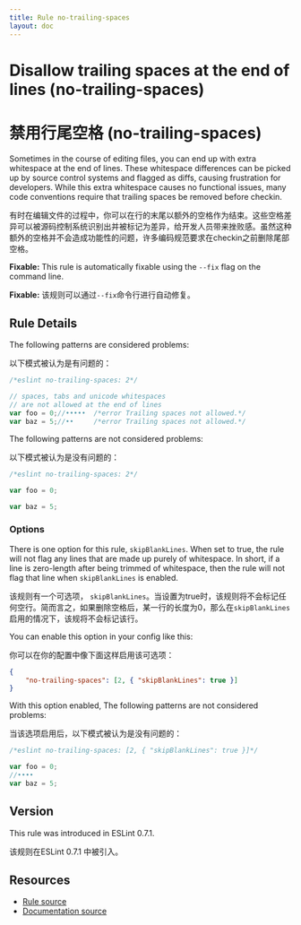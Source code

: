 ```yaml
---
title: Rule no-trailing-spaces
layout: doc
---
```

<!-- Note: No pull requests accepted for this file. See README.md in the root directory for details. -->
# Disallow trailing spaces at the end of lines (no-trailing-spaces)

# 禁用行尾空格 (no-trailing-spaces)

Sometimes in the course of editing files, you can end up with extra whitespace at the end of lines. These whitespace differences can be picked up by source control systems and flagged as diffs, causing frustration for developers. While this extra whitespace causes no functional issues, many code conventions require that trailing spaces be removed before checkin.

有时在编辑文件的过程中，你可以在行的末尾以额外的空格作为结束。这些空格差异可以被源码控制系统识别出并被标记为差异，给开发人员带来挫败感。虽然这种额外的空格并不会造成功能性的问题，许多编码规范要求在checkin之前删除尾部空格。

**Fixable:** This rule is automatically fixable using the `--fix` flag on the command line.

**Fixable:** 该规则可以通过`--fix`命令行进行自动修复。

## Rule Details

The following patterns are considered problems:

以下模式被认为是有问题的：

```js
/*eslint no-trailing-spaces: 2*/

// spaces, tabs and unicode whitespaces
// are not allowed at the end of lines
var foo = 0;//•••••  /*error Trailing spaces not allowed.*/
var baz = 5;//••     /*error Trailing spaces not allowed.*/
```

The following patterns are not considered problems:

以下模式被认为是没有问题的：

```js
/*eslint no-trailing-spaces: 2*/

var foo = 0;

var baz = 5;
```

### Options

There is one option for this rule, `skipBlankLines`. When set to true, the rule will not flag any lines that are made up purely of whitespace. In short, if a line is zero-length after being trimmed of whitespace, then the rule will not flag that line when `skipBlankLines` is enabled.

该规则有一个可选项， `skipBlankLines`。当设置为true时，该规则将不会标记任何空行。简而言之，如果删除空格后，某一行的长度为0，那么在`skipBlankLines` 启用的情况下，该规将不会标记该行。

You can enable this option in your config like this:

你可以在你的配置中像下面这样启用该可选项：

```json
{
    "no-trailing-spaces": [2, { "skipBlankLines": true }]
}
```

With this option enabled, The following patterns are not considered problems:

当该选项启用后，以下模式被认为是没有问题的：

```js
/*eslint no-trailing-spaces: [2, { "skipBlankLines": true }]*/

var foo = 0;
//••••
var baz = 5;
```

## Version

This rule was introduced in ESLint 0.7.1.

该规则在ESLint 0.7.1 中被引入。

## Resources

* [Rule source](https://github.com/eslint/eslint/tree/master/lib/rules/no-trailing-spaces.js)
* [Documentation source](https://github.com/eslint/eslint/tree/master/docs/rules/no-trailing-spaces.md)
